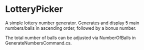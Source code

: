 # LotteryPicker

A simple lottery number generator.  Generates and display 5 main numbers/balls in ascending order, followed by a bonus number.

The total number of balls can be adjusted via NumberOfBalls in GenerateNumbersCommand.cs.
